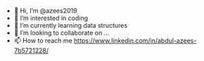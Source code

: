 - 👋 Hi, I’m @azees2019
- 👀 I’m interested in coding
- 🌱 I’m currently learning data structures
- 💞️ I’m looking to collaborate on ...
- 📫 How to reach me https://www.linkedin.com/in/abdul-azees-7b5721228/

<!---
azees2019/azees2019 is a ✨ special ✨ repository because its `README.md` (this file) appears on your GitHub profile.
You can click the Preview link to take a look at your changes.
--->
